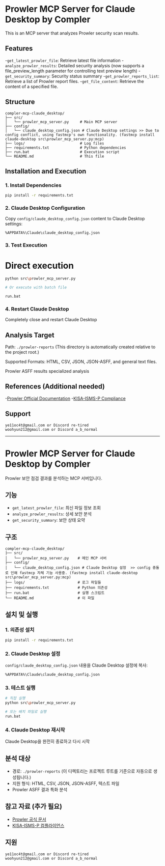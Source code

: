 # Prowler MCP Server for Claude Desktop by Compler
This is an MCP server that analyzes Prowler security scan results.

## Features
-`get_latest_prowler_file`: Retrieve latest file information
-`analyze_prowler_results`: Detailed security analysis (now supports a file_preview_length parameter for controlling text preview length)
-`get_security_summary`: Security status summary
-`get_prowler_reports_list`: Retrieve a list of Prowler report files.
-`get_file_content`: Retrieve the content of a specified file.

## Structure
```
compler-mcp-claude_desktop/
├── src/
│   └── prowler_mcp_server.py     # Main MCP server
├── config/
│   └── claude_desktop_config.json # Claude Desktop settings >> Due to config conflict, using fastmcp's own functionality. (fastmcp install claude-desktop src\prowler_mcp_server.py:mcp)
├── logs/                         # Log files
├── requirements.txt              # Python dependencies
├── run.bat                       # Execution script
└── README.md                     # This file
```

## Installation and Execution
### 1. Install Dependencies
```bash
pip install -r requirements.txt
```

### 2. Claude Desktop Configuration
Copy `config/claude_desktop_config.json` content to Claude Desktop settings:
```
%APPDATA%\Claude\claude_desktop_config.json
```

### 3. Test Execution
# Direct execution
```bash
python src\prowler_mcp_server.py

# Or execute with batch file

run.bat
```

### 4. Restart Claude Desktop
Completely close and restart Claude Desktop


## Analysis Target
Path: `./prowler-reports` (This directory is automatically created relative to the project root.)

Supported Formats: HTML, CSV, JSON, JSON-ASFF, and general text files.

Prowler ASFF results specialized analysis

## References (Additional needed)
-[Prowler Official Documentation](https://docs.prowler.com/projects/prowler-open-source/en/latest/tutorials/prowler-app/)
-[KISA-ISMS-P Compliance](https://hub.prowler.com/compliance/kisa_isms_p_2023_aws)

## Support
```
ye11oc4t@gmail.com or Discord re-tired
woohyun212@gmail.com or Discord a_b_normal
```


___



# Prowler MCP Server for Claude Desktop by Compler

Prowler 보안 점검 결과를 분석하는 MCP 서버입니다.

## 기능
- `get_latest_prowler_file`: 최신 파일 정보 조회
- `analyze_prowler_results`: 상세 보안 분석
- `get_security_summary`: 보안 상태 요약

## 구조
```
compler-mcp-claude_desktop/
├── src/
│   └── prowler_mcp_server.py    # 메인 MCP 서버
├── config/
│   └── claude_desktop_config.json # Claude Desktop 설정  >> config 충돌로 인해 fastmcp 자체 기능 사용중. (fastmcp install claude-desktop src\prowler_mcp_server.py:mcp)
├── logs/                        # 로그 파일들
├── requirements.txt             # Python 의존성
├── run.bat                      # 실행 스크립트
└── README.md                    # 이 파일
```

## 설치 및 실행

### 1. 의존성 설치
```bash
pip install -r requirements.txt
```

### 2. Claude Desktop 설정
`config/claude_desktop_config.json` 내용을 Claude Desktop 설정에 복사:
```
%APPDATA%\Claude\claude_desktop_config.json
```

### 3. 테스트 실행
```bash
# 직접 실행
python src\prowler_mcp_server.py

# 또는 배치 파일로 실행
run.bat
```

### 4. Claude Desktop 재시작
Claude Desktop을 완전히 종료하고 다시 시작

##  분석 대상
- 경로: `./prowler-reports` (이 디렉토리는 프로젝트 루트를 기준으로 자동으로 생성됩니다.) 
- 지원 형식: HTML, CSV, JSON, JSON-ASFF, 텍스트 파일
- Prowler ASFF 결과 특화 분석

## 참고 자료 (추가 필요)
- [Prowler 공식 문서](https://docs.prowler.com/projects/prowler-open-source/en/latest/tutorials/prowler-app/)
- [KISA-ISMS-P 컴플라이언스](https://hub.prowler.com/compliance/kisa_isms_p_2023_aws)

## 지원
```
ye11oc4t@gmail.com or Discord re-tired
woohyun212@gmail.com or Discord a_b_normal
```
